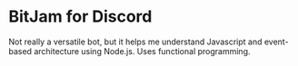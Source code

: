 # BitJam for Discord
Not really a versatile bot, but it helps me understand Javascript and event-based architecture using Node.js. Uses functional programming.
